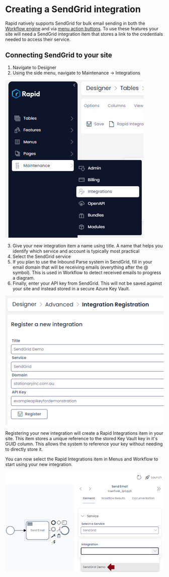 # Creating a SendGrid integration

Rapid natively supports SendGrid for bulk email sending in both the [Workflow engine](/docs/Rapid/4-Keyper%20Manual/3-Workflow/8-tasks/service-task/email-service-task/email-service-task.md) and via [menu action buttons](/docs/Rapid/4-Keyper%20Manual/2-Designer/3-Menus/Menu%20Actions/sendgrid-email/sendgrid-email.md). To use these features your site will need a SendGrid integration item that stores a link to the credentials needed to access their service.

## Connecting SendGrid to your site

1) Navigate to Designer
2) Using the side menu, navigate to Maintenance -> Integrations

![Designer menu integrations location](<Integration menu location in Designer.png>)

3) Give your new integration item a name using title. A name that helps you identify which service and account is typically most practical
4) Select the SendGrid service
5) If you plan to use the Inbound Parse system in SendGrid, fill in your email domain that will be receiving emails (everything after the @ symbol). This is used in Workflow to detect received emails to progress a diagram.
6) Finally, enter your API key from SendGrid. This will not be saved against your site and instead stored in a secure Azure Key Vault.

![Populated integration form following the steps above](<Populated integration form.png>)

Registering your new integration will create a Rapid Integrations item in your site. This item stores a unique reference to the stored Key Vault key in it's GUID column. This allows the system to reference your key without needing to directly store it.

You can now select the Rapid Integrations item in Menus and Workflow to start using your new integration.

![Email send task in workflow showing the new integration being picked](<Using the integration in Workflow.png>)